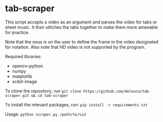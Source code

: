 # tab-scraper

This script accepts a video as an argument and parses the video for tabs or sheet music. It then stitches the tabs together to make them more amenable for practice.

Note that the onus is on the user to define the frame in the video designated for notation. Also note that HD video is not supported by the program. 

Required libraries: 
- opencv-python
- numpy
- matplotlib
- scikit-image

To clone the repository, run `git clone https://github.com/deleuca/tab-scraper.git && cd tab-scraper`

To install the relevant packages, run: `pip install -r requirements.txt`

Usage: `python scraper.py /path/to/vid`
